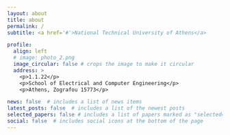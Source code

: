 ```yaml
---
layout: about
title: about
permalink: /
subtitle: <a href='#'>National Technical University of Athens</a>

profile:
  align: left
  # image: photo_2.png
  image_circular: false # crops the image to make it circular
  address: >
    <p>1.1.22</p>
    <p>School of Electrical and Computer Engineering</p>
    <p>Athens, Zografou 15773</p>

news: false  # includes a list of news items
latest_posts: false  # includes a list of the newest posts
selected_papers: false # includes a list of papers marked as "selected={true}"
social: false  # includes social icons at the bottom of the page
---
```

<!-- I am a Ph.D. student in the field of Symbolic AI and Deep learning. I aim to combine classical artificial intelligence techniques with new state-of-the-art deep learning techniques to build interpretable and robust AI  models. My goal is depicted in my current work where I combine knowledge graphs and machine learning models (XGBoost, Support Vector Machine) with deep learning models in order to solve categorization tasks. I also have some familiarity with the process of creating datasets, a research that is crucial for the development of trustworthy AI models.   -->
